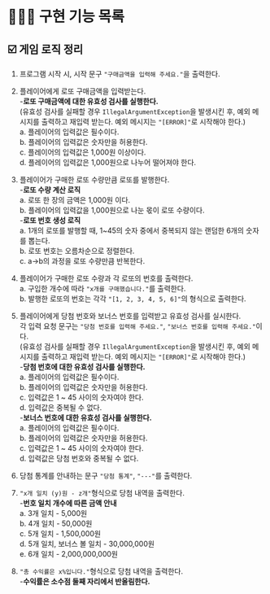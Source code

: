 # 👩🏻‍💻 구현 기능 목록
## ☑️ 게임 로직 정리

1. 프로그램 시작 시, 시작 문구 `"구매금액을 입력해 주세요."`을 출력한다.


2. 플레이어에게 로또 구매금액을 입력받는다.<br>
   -**로또 구매금액에 대한 유효성 검사를 실행한다.**<br>
   (유효성 검사를 실패할 경우 `IllegalArgumentException`을 발생시킨 후, 예외 메시지를 출력하고 재입력 받는다. 예외 메시지는 `"[ERROR]"`로 시작해야 한다.)<br>
   a. 플레이어의 입력값은 필수이다.<br>
   b. 플레이어의 입력값은 숫자만을 허용한다.<br>
   c. 플레이어의 입력값은 1,000원 이상이다.<br>
   d. 플레이어의 입력값은 1,000원으로 나누어 떨어져야 한다.<br>


3. 플레이어가 구매한 로또 수량만큼 로또를 발행한다. <br>
   -**로또 수량 계산 로직**<br>
   a. 로또 한 장의 금액은 1,000원 이다. <br>
   b. 플레이어의 입력값을 1,000원으로 나눈 몫이 로또 수량이다. <br>
   -**로또 번호 생성 로직**<br>
   a. 1개의 로또를 발행할 때, 1~45의 숫자 중에서 중복되지 않는 랜덤한 6개의 숫자를 뽑는다. <br>
   b. 로또 번호는 오름차순으로 정렬한다. <br>
   c. a->b의 과정을 로또 수량만큼 반복한다.


4. 플레이어가 구매한 로또 수량과 각 로또의 번호를 출력한다. <br>
   a. 구입한 개수에 따라 `"x개를 구매했습니다."`를 출력한다. <br>
   b. 발행한 로또의 번호는 각각 `"[1, 2, 3, 4, 5, 6]"`의 형식으로 출력한다.


5. 플레이어에게 당첨 번호와 보너스 번호를 입력받고 유효성 검사를 실시한다.<br>
   각 입력 요청 문구는 `"당첨 번호를 입력해 주세요."`, `"보너스 번호를 입력해 주세요."`이다.<br>
   (유효성 검사를 실패할 경우 `IllegalArgumentException`을 발생시킨 후, 예외 메시지를 출력하고 재입력 받는다. 예외 메시지는 `"[ERROR]"`로 시작해야 한다.)<br>
   -**당첨 번호에 대한 유효성 검사를 실행한다.**<br>
   a. 플레이어의 입력값은 필수이다. <br>
   b. 플레이어의 입력값은 숫자만을 허용한다.<br>
   c. 입력값은 1 ~ 45 사이의 숫자여야 한다.  <br>
   d. 입력값은 중복될 수 없다. <br>
   -**보너스 번호에 대한 유효성 검사를 실행한다.**<br>
   a. 플레이어의 입력값은 필수이다. <br>
   b. 플레이어의 입력값은 숫자만을 허용한다.<br>
   c. 입력값은 1 ~ 45 사이의 숫자여야 한다.  <br>
   d. 입력값은 당첨 번호와 중복될 수 없다. <br>


6. 당첨 통계를 안내하는 문구 `"당첨 통계"`, `"---"`를 출력한다.


7. `"x개 일치 (y)원 - z개"`형식으로 당첨 내역을 출력한다. <br>
   -**번호 일치 개수에 따른 금액 안내**<br>
   a. 3개 일치 - 5,000원 <br>
   b. 4개 일치 - 50,000원 <br>
   c. 5개 일치 - 1,500,000원 <br>
   d. 5개 일치, 보너스 볼 일치 - 30,000,000원 <br>
   e. 6개 일치 - 2,000,000,000원


8. `"총 수익률은 x%입니다."`형식으로 당첨 내역을 출력한다. <br>
   -**수익률은 소수점 둘째 자리에서 반올림한다.**<br>